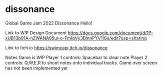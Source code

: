 # dissonance
Global Game Jam 2022 Dissonance
Hello!

Link to WIP Design Document
https://docs.google.com/document/d/1P-xUB13b91A-nZWANA95ui-o-FmIqVy3BlnnPYV1IGs/edit?usp=sharing

Link to Itch.io
https://swimcapj.itch.io/dissonance

Notes
Game is WIP
Player 1 controls: Spacebar to clear note
Player 2 controls: Q,W,E,R to shoot notes onto individual tracks.
Game over screen has not been implemented yet
